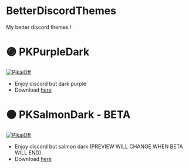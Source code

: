 # BetterDiscordThemes 
My better discord themes !
# 🟣 PKPurpleDark
   <a target="_blank" href="https://pikaioff.tk"><img src="https://cdn.discordapp.com/attachments/945777061891567657/963763301026762762/unknown.png" alt="PikaiOff" /></a>
- Enjoy discord but dark purple
- Download [here](https://raw.githubusercontent.com/PikaiOff/betterdiscordthemes/main/PKPurpleDark.theme.css)

# 🟠 PKSalmonDark - BETA
   <a target="_blank" href="https://pikaioff.tk"><img src="https://cdn.discordapp.com/attachments/945777061891567657/966388975487025152/unknown.png" alt="PikaiOff" /></a>
- Enjoy discord but salmon dark (PREVIEW WILL CHANGE WHEN BETA WILL END)
- Download [here](https://raw.githubusercontent.com/PikaiOff/betterdiscordthemes/main/PKSalmonDark.theme.css)

